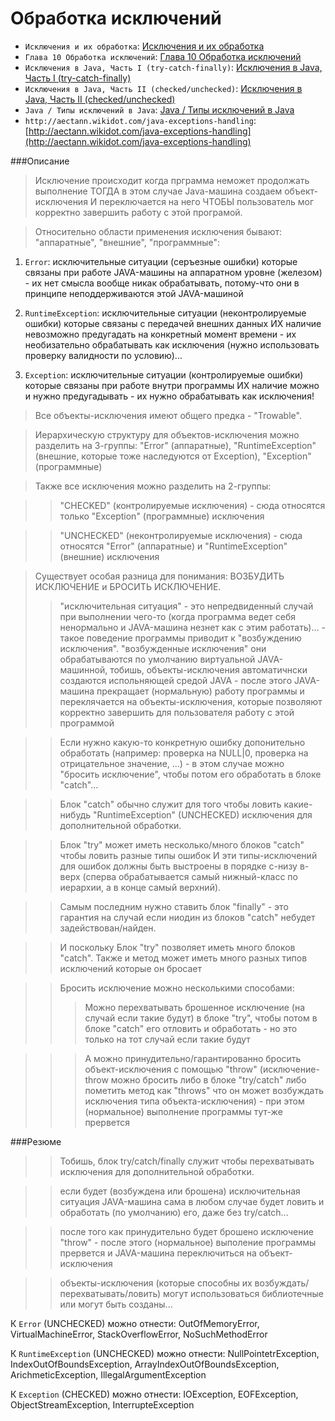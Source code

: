 Обработка исключений
====================

* `Исключения и их обработка`: [Исключения и их обработка](http://kostin.ws/java/java-exceptions.html)
* `Глава 10 Обработка исключений`: [Глава 10 Обработка исключений](http://www.softzenware.com/java/10.htm)
* `Исключения в Java, Часть I (try-catch-finally)`: [Исключения в Java, Часть I (try-catch-finally)](http://habrahabr.ru/company/golovachcourses/blog/223821/)
* `Исключения в Java, Часть II (checked/unchecked)`: [Исключения в Java, Часть II (checked/unchecked)](http://habrahabr.ru/company/golovachcourses/blog/225585/)
* `Java / Типы исключений в Java`: [Java / Типы исключений в Java](http://www.quizful.net/interview/java/exception-types)
* `http://aectann.wikidot.com/java-exceptions-handling`: [http://aectann.wikidot.com/java-exceptions-handling](http://aectann.wikidot.com/java-exceptions-handling)


###Описание

> Исключение происходит когда прграмма неможет продолжать выполнение ТОГДА в этом случае Java-машина создаем объект-исключения И переключается на него ЧТОБЫ пользователь мог корректно завершить работу с этой програмой.

> Относительно области применения исключения бывают: "аппаратные", "внешние", "программные":

1. `Error`: исключительные ситуации (серъезные ошибки) которые связаны при работе JAVA-машины на аппаратном уровне (железом) - их нет смысла вообще никак обрабатывать, потому-что они в принципе неподдерживаются этой JAVA-машиной

3. `RuntimeException`: исключительные ситуации (неконтролируемые ошибки) которые связаны с передачей внешних данных ИХ наличие невозможно предугадать на конкретный момент времени - их необизательно обрабатывать как исключения (нужно использовать проверку валидности по условию)...

2. `Exception`: исключительные ситуации (контролируемые ошибки) которые связаны при работе внутри программы ИХ наличие можно и нужно предугадывать - их нужно обрабатывать как исключения!


> Все объекты-исключения имеют общего предка - "Trowable".

> Иерархическую структуру для объектов-исключения можно разделить на 3-группы: "Error" (аппаратные), "RuntimeException" (внешние, которые тоже наследуются от Exception), "Exception" (программные)

> Также все исключения можно разделить на 2-группы:

>> "CHECKED" (контролируемые исключения) - сюда относятся только "Exception" (программные) исключения

>> "UNCHECKED" (неконтролируемые исключения) - сюда относятся "Error" (аппаратные) и "RuntimeException" (внешние) исключения



> Существует особая разница для понимания: ВОЗБУДИТЬ ИСКЛЮЧЕНИЕ и БРОСИТЬ ИСКЛЮЧЕНИЕ.
>> "исключительная ситуация" - это непредвиденный случай при выполнении чего-то (когда программа ведет себя ненормально и JAVA-машина незнет как с этим работать)... - такое поведение программы приводит к "возбуждению исключения".
"возбужденные исключения" они обрабатываются по умолчанию виртуальной JAVA-машинной, тобишь, объекты-исключения автоматичнски создаются испольняющей средой JAVA - после этого JAVA-машина прекращает (нормальную) работу программы и переклячается на объекты-исключения, которые позволяют корректно завершить для пользователя работу с этой программой

>> Если нужно какую-то конкретную ошибку допонительно обработать (например: проверка на NULL|0, проверка на отрицательное значение, ...) - в этом случае можно "бросить исключение", чтобы потом его обработать в блоке "catch"...

>> Блок "catch" обычно служит для того чтобы ловить какие-нибудь "RuntimeException" (UNCHECKED) исключения для дополнительной обработки.

>> Блок "try" может иметь несколько/много блоков "catch" чтобы ловить разные типы ошибок И эти типы-исключений для ошибок должны быть выстроены в порядке с-низу в-верх (сперва обрабатывается самый нижный-класс по иерархии, а в конце самый верхний).

>> Самым последним нужно ставить блок "finally" - это гарантия на случай если ниодин из блоков "catch" небудет задействован/найден.

>> И поскольку Блок "try" позволяет иметь много блоков "catch". Также и метод может иметь много разных типов исключений которые он бросает

>> Бросить исключение можно несколькими способами:
>>> Можно перехватывать брошенное исключение (на случай если такие будут) в блоке "try", чтобы потом в блоке "catch" его отловить и обработать - но это только на тот случай если такие будут

>>> А можно принудительно/гарантированно бросить объект-исключения с помощью "throw" (исключение-throw можно бросить либо в блоке "try/catch" либо пометить метод как "throws" что он может возбуждать исключения типа объекта-исключения) - при этом (нормальное) выполнение программы тут-же прервется


###Резюме

>> Тобишь, блок try/catch/finally служит чтобы перехватывать исключения для дополнительной обработки.

>> если будет (возбуждена или брошена) исключительная ситуация JAVA-машина сама в любом случае будет ловить и обработать (по умолчанию) его, даже без try/catch...

>> после того как принудительно будет брошено исключение "throw" - после этого (нормальное) выполение программы прервется и JAVA-машина переключиться на объект-исключения

>> объекты-исключения (которые способны их возбуждать/перехватывать/ловить) могут использоваться библиотечные или могут быть созданы...


К `Error` (UNCHECKED) можно отнести: OutOfMemoryError, VirtualMachineError, StackOverflowError, NoSuchMethodError

К `RuntimeException` (UNCHECKED) можно отнести: NullPointetrException, IndexOutOfBoundsException, ArrayIndexOutOfBoundsException, ArichmeticException, IllegalArgumentException

К `Exception` (CHECKED) можно отнести: IOException, EOFException, ObjectStreamException, InterrupteException